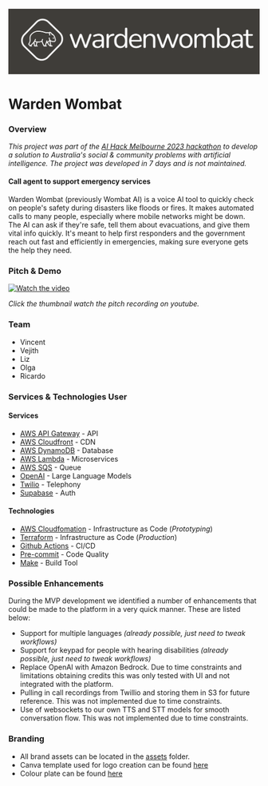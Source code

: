 ![Warden Wombat Logo](assets/branding/wide_logo.png)

# Warden Wombat

### Overview

*This project was part of the [AI Hack Melbourne 2023 hackathon](https://www.aihackmelb.com/) to develop a solution to Australia's social & community problems with artificial intelligence. The project was developed in 7 days and is not maintained.*

#### Call agent to support emergency services
Warden Wombat (previously Wombat AI) is a voice AI tool to quickly check on people's safety during disasters like floods or fires. It makes automated calls to many people, especially where mobile networks might be down. The AI can ask if they're safe, tell them about evacuations, and give them vital info quickly. It's meant to help first responders and the government reach out fast and efficiently in emergencies, making sure everyone gets the help they need.

### Pitch & Demo

[![Watch the video](https://img.youtube.com/vi/I6o0pv71DAg/mqdefault.jpg)](https://youtu.be/I6o0pv71DAg)

*Click the thumbnail watch the pitch recording on youtube.*

### Team
* Vincent
* Vejith
* Liz
* Olga
* Ricardo

### Services & Technologies User

#### Services
* [AWS API Gateway](https://aws.amazon.com/api-gateway/) - API
* [AWS Cloudfront](https://aws.amazon.com/cloudfront/) - CDN
* [AWS DynamoDB](https://aws.amazon.com/dynamodb/) - Database
* [AWS Lambda](https://aws.amazon.com/lambda/) - Microservices
* [AWS SQS](https://aws.amazon.com/sqs/) - Queue
* [OpenAI](https://openai.com/) - Large Language Models
* [Twilio](https://www.twilio.com/) - Telephony
* [Supabase](https://supabase.io/) - Auth

#### Technologies
* [AWS Cloudfomation](https://aws.amazon.com/cloudformation/) - Infrastructure as Code (*Prototyping*)
* [Terraform](https://www.terraform.io/) - Infrastructure as Code (*Production*)
* [Github Actions](https://github.com/features/actions) - CI/CD
* [Pre-commit](https://pre-commit.com/) - Code Quality
* [Make](https://www.gnu.org/software/make/) - Build Tool

### Possible Enhancements

During the MVP development we identified a number of enhancements that could be made to the platform in a very quick manner. These are listed below:

* Support for multiple languages *(already possible, just need to tweak workflows)*
* Support for keypad for people with hearing disabilities *(already possible, just need to tweak workflows)*
* Replace OpenAI with Amazon Bedrock. Due to time constraints and limitations obtaining credits this was only tested with UI and not integrated with the platform.
* Pulling in call recordings from Twillio and storing them in S3 for future reference. This was not implemented due to time constraints.
* Use of websockets to our own TTS and STT models for smooth conversation flow. This was not implemented due to time constraints.

### Branding
- All brand assets can be located in the [assets](./assets) folder.
- Canva template used for logo creation can be found [here](https://www.canva.com/design/DAF0sIh1bco/jCpAsKwK_VQ6dd4Ne_WVug/edit?utm_content=DAF0sIh1bco&utm_campaign=designshare&utm_medium=link2&utm_source=sharebutton)
- Colour plate can be found [here](https://coolors.co/palette/fffcf2-ccc5b9-403d39-252422-eb5e28)
